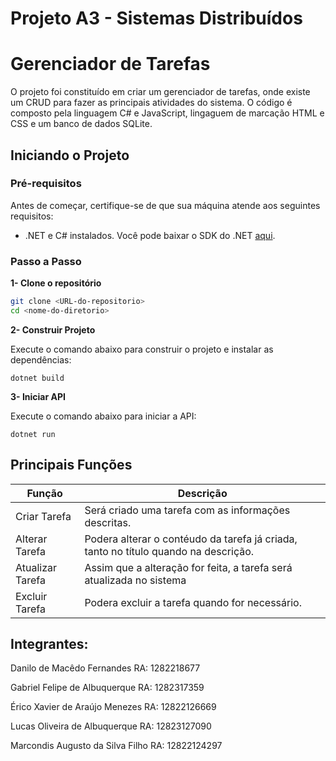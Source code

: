 
# Projeto A3 - Sistemas Distribuídos

# Gerenciador de Tarefas

O projeto foi constituído em criar um gerenciador de tarefas, onde existe um CRUD para fazer as principais atividades do sistema. O código é composto pela linguagem C# e JavaScript, lingaguem de marcação HTML e CSS e um banco de dados SQLite.

## Iniciando o Projeto

### Pré-requisitos

Antes de começar, certifique-se de que sua máquina atende aos seguintes requisitos:

- .NET e C# instalados. Você pode baixar o SDK do .NET [aqui](https://dotnet.microsoft.com/download).

### Passo a Passo

**1- Clone o repositório**
   
```bash
git clone <URL-do-repositorio>
cd <nome-do-diretorio>
```

**2- Construir Projeto**

Execute o comando abaixo para construir o projeto e instalar as dependências:

```
dotnet build
```

**3- Iniciar API**

Execute o comando abaixo para iniciar a API:

```
dotnet run
```

## Principais Funções

| Função               | Descrição                                                |
| ----------------- | ---------------------------------------------------------------- |
| Criar Tarefa      | Será criado uma tarefa com as informações descritas. | 
| Alterar Tarefa    | Podera alterar o contéudo da tarefa já criada, tanto no título quando na descrição. |
| Atualizar Tarefa  | Assim que a alteração for feita, a tarefa será atualizada no sistema |
| Excluir Tarefa    | Podera excluir a tarefa quando for necessário. |

## Integrantes:

Danilo de Macêdo Fernandes RA: 1282218677

Gabriel Felipe de Albuquerque RA: 1282317359

Érico Xavier de Araújo Menezes RA: 12822126669

Lucas Oliveira de Albuquerque RA: 12823127090

Marcondis Augusto da Silva Filho RA: 12822124297

